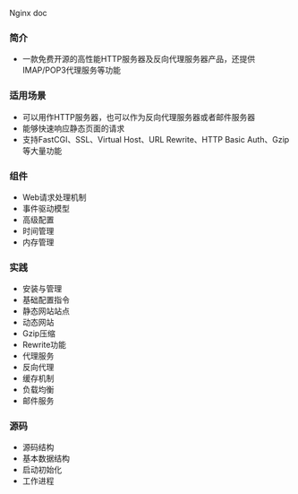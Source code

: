 Nginx doc

### 简介
- 一款免费开源的高性能HTTP服务器及反向代理服务器产品，还提供IMAP/POP3代理服务等功能
### 适用场景
- 可以用作HTTP服务器，也可以作为反向代理服务器或者邮件服务器
- 能够快速响应静态页面的请求
- 支持FastCGI、SSL、Virtual Host、URL Rewrite、HTTP Basic Auth、Gzip等大量功能
### 组件
- Web请求处理机制
- 事件驱动模型
- 高级配置
- 时间管理
- 内存管理
### 实践
- 安装与管理
- 基础配置指令
- 静态网站站点
- 动态网站
- Gzip压缩
- Rewrite功能
- 代理服务
- 反向代理
- 缓存机制
- 负载均衡
- 邮件服务
### 源码
- 源码结构
- 基本数据结构
- 启动初始化
- 工作进程